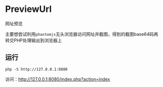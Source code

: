 
# PreviewUrl

网址预览

主要想尝试利用`phantomjs`无头浏览器访问网址并截图，得到的截图base64码再转交PHP处理输出到浏览器上

## 运行

```shell
php -S http://127.0.0.1:8080
```

访问：http://127.0.0.1:8080/index.php?action=index